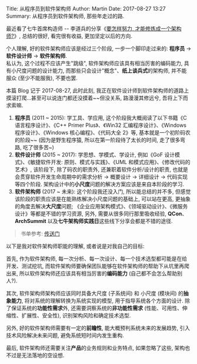 Title: 从程序员到软件架构师
Author: Martin
Date: 2017-08-27 13:27
Summary: 从程序员到软件架构师, 那些年走过的路.

最近看了七牛首席构造师 -- 李道兵的分享《[要怎样努力, 才能修炼成一个架构师?](http://mp.weixin.qq.com/s/49dx-8PTuuB8HNy-MtWcxA)》, 总结的很好, 看完很有收益, 更加坚定以后的方向.

个人理解, 好的软件架构师应该是经过三个阶段, 一步一个脚印走过来的: **程序员** -> **软件设计师** -> **软件架构师**.<br>
私认为, 这个过程不应该产生"跳级", 软件架构师应该具有相当厉害的编码能力, 具有小尺度问题的设计能力, 而那些只会设计"概念"、**纸上谈兵式**的架构师, 并不能服众 (至少不能服我), 不要也罢.

本篇 Blog 记于 2017-08-27, 此时此刻, 我正在软件设计师到软件架构师的道路上摸滚打爬...甚至可以说连门都还没摸着~~但没关系, 路漫漫其修远兮, 吾将上下而求索嘛.

1. **程序员** (2011 ~ 2015): 学工具、学应用, 这个阶段我大概阅读了以下书籍《C 语言程序设计》、《C++ Primer Plus》、《Win32 汇编程序设计》、《Windows 程序设计》、《Windows 核心编程》、《代码大全 2》等, 基本就是一个初阶码农的阶段~~ (因为是野生程序猿, 所以在第一阶段待了太长的时间, 走了很多弯路, 吃了很多苦~)
1. **软件设计师** (2015 ~ 2017): 学思想、学模式、学设计, 例如《GoF 设计模式》、《敏捷软件开发: 原则、模式与实践》、《UML 和模式应用》、《修改代码的艺术》, 该阶段下, 除了码农的职责外, 还兼职着软件分析/设计的职责, 也就是会贯穿软件开发生命周期中的需求分析 -> 概要设计 -> 详细设计 -> 代码实现等四个阶段. 架构设计中的**小尺度**问题的解决方案应该是来自本阶段的学习.
1. **软件架构师** (2017 ~ 未来): 这个阶段我还没入门, 所以能总结的并不多, 但感觉该阶段的职责应该是在能熟练解决小尺度问题的基础上, 可以站在更高, 更抽象的角度去解决**大尺度**问题; 《企业应用架构模式》、《领域驱动设计》、《微服务设计》等都是不错的学习资源, 另外, 需要从很多同行那里吸收经验,  **QCon**、**ArchSummit** 以及**七牛架构师实践日**这些线下分享会都是不错的途径.

> 书单参考: [传送门](http://www.smallcpp.cn/shu-dan.html)

以下是我对软件架构师职能的理解, 或者说是对我自己的目标:

首先, 作为软件架构师, 每一次分析、每一次设计、每一个技术选型都可能是在给开发、测试挖坑, 而软件架构师要确保团队能够在软件架构师的帮助下从坑里再爬出来, 所以软件架构师还应该具有相当厉害的**编码能力** (自己都不会怎么帮助别人?).

其次, 软件架构师架构师应该同时具备大尺度 (子系统间) 和 小尺度 (模块间) 的**抽象能力**, 将对系统的理解转换为系统实现的模型, 用于指导系统各个方面的设计. 除了保证系统的**功能性需求**外, 还需要洞察系统的**非功能性需求** (性能、可用性、伸缩性、扩展性、安全性), 识别架构风险和确定技术选型.

另外, 好的软件架构师需要有一定的**前瞻性**, 能大概预判系统未来的发展趋势, 引入技术风险解决未来问题, 避免系统短时间内发生重构.

最后, 软件架构师还需要关注**产品**的业务规则和业务特点, 如果忽略了这些, 架构也不过是无法落地的空设想.
